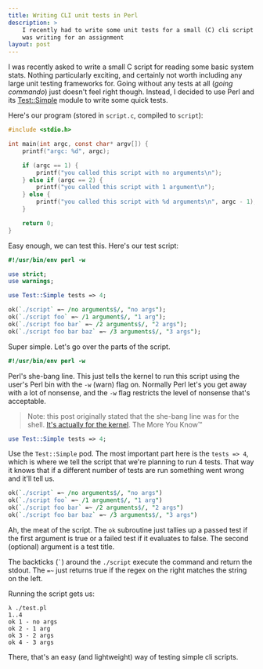 ```yaml
---
title: Writing CLI unit tests in Perl
description: >
    I recently had to write some unit tests for a small (C) cli script that I
    was writing for an assignment
layout: post
---
```


I was recently asked to write a small C script for reading some basic system
stats. Nothing particularly exciting, and certainly not worth including any
large unit testing frameworks for. Going without any tests at all (*going
commando*) just doesn't feel right though. Instead, I decided to use Perl and
its [Test::Simple][] module to write some quick tests.

[Test::Simple]: https://metacpan.org/pod/Test::Simple

Here's our program (stored in `script.c`, compiled to `script`):

```c
#include <stdio.h>

int main(int argc, const char* argv[]) {
    printf("argc: %d", argc);

    if (argc == 1) {
        printf("you called this script with no arguments\n");
    } else if (argc == 2) {
        printf("you called this script with 1 argument\n");
    } else {
        printf("you called this script with %d arguments\n", argc - 1);
    }

    return 0;
}
```

Easy enough, we can test this. Here's our test script:

```perl
#!/usr/bin/env perl -w

use strict;
use warnings;

use Test::Simple tests => 4;

ok(`./script` =~ /no arguments$/, "no args");
ok(`./script foo` =~ /1 argument$/, "1 arg");
ok(`./script foo bar` =~ /2 arguments$/, "2 args");
ok(`./script foo bar baz` =~ /3 arguments$/, "3 args");
```

Super simple. Let's go over the parts of the script.

```perl
#!/usr/bin/env perl -w
```

Perl's she-bang line. This just tells the kernel to run this script using the
user's Perl bin with the `-w` (warn) flag on. Normally Perl let's you get away
with a lot of nonsense, and the `-w` flag restricts the level of nonsense that's
acceptable.

>Note: this post originally stated that the she-bang line was for the shell.
>[It's actually for the kernel][correction-source]. The More You Know™

[correction-source]: https://alpha.app.net/cmd/post/32317081

```perl
use Test::Simple tests => 4;
```
Use the `Test::Simple` pod. The most important part here is the `tests => 4`,
which is where we tell the script that we're planning to run 4 tests. That way
it knows that if a different number of tests are run something went wrong and
it'll tell us.

```perl
ok(`./script` =~ /no arguments$/, "no args")
ok(`./script foo` =~ /1 argument$/, "1 arg")
ok(`./script foo bar` =~ /2 arguments$/, "2 args")
ok(`./script foo bar baz` =~ /3 arguments$/, "3 args")
```

Ah, the meat of the script. The `ok` subroutine just tallies up a passed test if
the first argument is true or a failed test if it evaluates to false. The second
(optional) argument is a test title.

The backticks (`` ` ``) around the `./script` execute the command and return
the stdout. The `=~` just returns true if the regex on the right matches
the string on the left.

Running the script gets us:

```
λ ./test.pl
1..4
ok 1 - no args
ok 2 - 1 arg
ok 3 - 2 args
ok 4 - 3 args
```

There, that's an easy (and lightweight) way of testing simple cli scripts.
